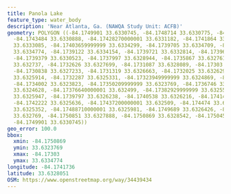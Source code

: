 ```yaml
---
title: Panola Lake
feature_type: water_body
description: 'Near Atlanta, Ga. (NAWQA Study Unit: ACFB)'
geometry: POLYGON ((-84.1749901 33.6330745, -84.1748714 33.6330775, -84.1744643 33.6330798,
  -84.1743484 33.6330888, -84.17428270000001 33.6331182, -84.1741864 33.6332321, -84.1741423
  33.6333085, -84.17403659999999 33.6334299, -84.1739705 33.6334709, -84.17391480000001
  33.6334774, -84.1739122 33.6334154, -84.1739721 33.6332814, -84.17396340000001 33.6331225,
  -84.1739379 33.6330523, -84.1737997 33.6328944, -84.1735867 33.6327618, -84.1735135
  33.632737, -84.1732626 33.6327699, -84.1731087 33.6328089, -84.17303 33.632811,
  -84.1730838 33.6327233, -84.1731319 33.6326663, -84.1732025 33.6326292, -84.17324069999999
  33.6325914, -84.1732287 33.6325331, -84.17323949999999 33.6324869, -84.1733201 33.6324269,
  -84.1734002 33.6323823, -84.17350209999999 33.6323769, -84.1736746 33.632425, -84.17374100000001
  33.6324628, -84.17376640000001 33.632499, -84.17382929999999 33.6325546, -84.1738928
  33.6325947, -84.1739797 33.6326238, -84.1740538 33.6326216, -84.174147 33.6326006,
  -84.1742222 33.6325636, -84.17437200000001 33.632509, -84.174474 33.6324997, -84.1746718
  33.6325352, -84.17488710000001 33.6325981, -84.1749689 33.6326426, -84.17507809999999
  33.632769, -84.1750851 33.6327888, -84.1750869 33.6328542, -84.17504529999999 33.6329925,
  -84.1749901 33.6330745))
geo_error: 100.0
bbox:
  xmin: -84.1750869
  ymin: 33.6323769
  xmax: -84.17303
  ymax: 33.6334774
longitude: -84.1741736
latitude: 33.6328051
OSM: https://www.openstreetmap.org/way/34439434
---
```

